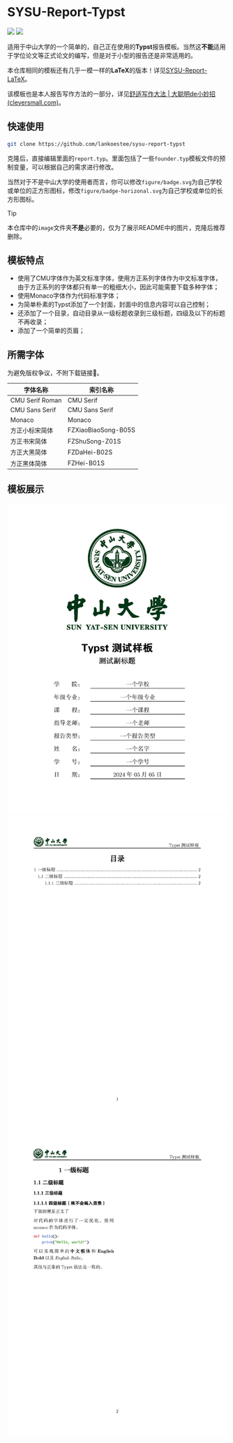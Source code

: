 # SYSU-Report-Typst

![](https://img.shields.io/badge/Sun%20Yat--sen%20University-005826) ![](https://img.shields.io/badge/Typst-239DAD)

适用于中山大学的一个简单的，自己正在使用的**Typst**报告模板。当然这**不能**适用于学位论文等正式论文的编写，但是对于小型的报告还是非常适用的。

本仓库相同的模板还有几乎一模一样的**LaTeX**的版本！详见[SYSU-Report-LaTeX](https://github.com/lankoestee/sysu-report-latex)。

该模板也是本人报告写作方法的一部分，详见[舒适写作大法 | 大聪明de小妙招 (cleversmall.com)](https://cleversmall.com/posts/e06f63c1/)。

## 快速使用

```bash
git clone https://github.com/lankoestee/sysu-report-typst
```

克隆后，直接编辑里面的`report.typ`。里面包括了一些`founder.typ`模板文件的预制变量，可以根据自己的需求进行修改。

当然对于不是中山大学的使用者而言，你可以修改`figure/badge.svg`为自己学校或单位的正方形图标，修改`figure/badge-horizonal.svg`为自己学校或单位的长方形图标。

> [!TIP]
> 本仓库中的`image`文件夹**不是**必要的，仅为了展示README中的图片，克隆后推荐删除。

## 模板特点

- 使用了CMU字体作为英文标准字体，使用方正系列字体作为中文标准字体，由于方正系列的字体都只有单一的粗细大小，因此可能需要下载多种字体；
- 使用Monaco字体作为代码标准字体；
- 为简单朴素的Typst添加了一个封面，封面中的信息内容可以自己控制；
- 还添加了一个目录，自动目录从一级标题收录到三级标题，四级及以下的标题不再收录；
- 添加了一个简单的页眉；

## 所需字体

为避免版权争议，不附下载链接🔗。

| 字体名称        | 索引名称            |
| --------------- | ------------------- |
| CMU Serif Roman | CMU Serif           |
| CMU Sans Serif  | CMU Sans Serif      |
| Monaco          | Monaco              |
| 方正小标宋简体  | FZXiaoBiaoSong-B05S |
| 方正书宋简体    | FZShuSong-Z01S      |
| 方正大黑简体    | FZDaHei-B02S        |
| 方正黑体简体    | FZHei-B01S          |

## 模板展示

![](./image/report_1.png)
![](./image/report_2.png)
![](./image/report_3.png)